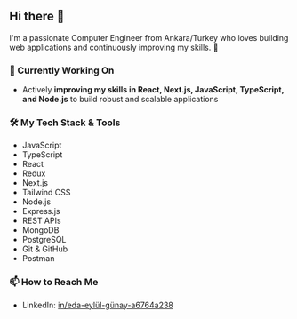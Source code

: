 ## Hi there 👋
I'm a passionate Computer Engineer from Ankara/Turkey who loves building web applications and continuously improving my skills. 🚀

### 🔭 Currently Working On
- Actively **improving my skills in React, Next.js, JavaScript, TypeScript, and Node.js** to build robust and scalable applications

### 🛠️ My Tech Stack & Tools
*   JavaScript
*   TypeScript
*   React
*   Redux
*   Next.js 
*   Tailwind CSS
*   Node.js
*   Express.js
*   REST APIs
*   MongoDB 
*   PostgreSQL 
*   Git & GitHub
*   Postman

### 📫 How to Reach Me
- LinkedIn: [in/eda-eylül-günay-a6764a238](https://www.linkedin.com/in/eda-eylül-günay-a6764a238)


<!-- 
- 🌱 I’m currently learning ...
- 👯 I’m looking to collaborate on ...
- 🤔 I’m looking for help with ...
- 💬 Ask me about ...
- 📫 How to reach me: ...
- 😄 Pronouns: ...
- ⚡ Fun fact: ...
<--
